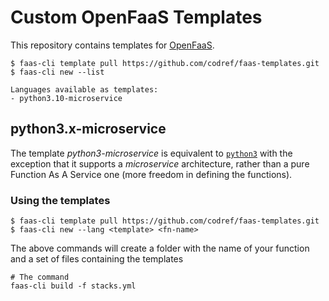 # Custom OpenFaaS Templates

This repository contains templates for [OpenFaaS](https://openfaas.com).

```
$ faas-cli template pull https://github.com/codref/faas-templates.git
$ faas-cli new --list

Languages available as templates:
- python3.10-microservice
```

## python3.x-microservice

The template _python3-microservice_ is equivalent to [`python3`](https://github.com/openfaas/python-flask-template) with the exception that it supports a *microservice* architecture, rather than a pure Function As A Service one (more freedom in defining the functions).


### Using the templates

```
$ faas-cli template pull https://github.com/codref/faas-templates.git
$ faas-cli new --lang <template> <fn-name>
```

The above commands will create a folder with the name of your function and a set of files containing the templates


```
# The command
faas-cli build -f stacks.yml
```
